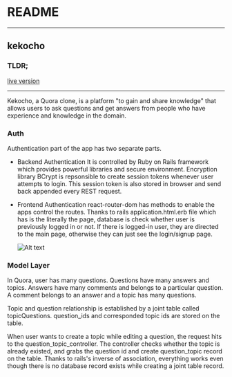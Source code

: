 # README
---
## kekocho

### TLDR;
 [live version](https://kekocho.herokuapp.com/)

---
Kekocho, a Quora clone, is a platform "to gain and share knowledge" that allows users to ask questions and get answers from people who have experience and knowledge in the domain.


### Auth

Authentication part of the app has two separate parts.

- Backend Authentication
  It is controlled by Ruby on Rails framework which provides powerful libraries and secure environment. Encryption library BCrypt is repsonsible to create session tokens whenever user attempts to login. This session token is also stored in browser and send back appended every REST request.

- Frontend Authentication
  react-router-dom has methods to enable the apps control the routes. Thanks to rails application.html.erb file which has is the literally the page, database is check whether user is previously logged in or not. If there is logged-in user, they are directed to the main page, otherwise they can just see the login/signup page.

  ![Alt text](/readme_images/login.gif?raw=true "Login")

### Model Layer

  In Quora, user has many questions. Questions have many answers and topics. Answers have many comments and belongs to a particular question. A comment belongs to an answer and a topic has many questions.

  Topic and question relationship is established by a joint table called topicQuestions. question_ids and corresponded topic ids are stored on the table.

  When user wants to create a topic while editing a question, the request hits to the question_topic_controller. The controller checks whether the topic is already existed, and grabs the question id and create question_topic record on the table. Thanks to rails's inverse of association, everything works even though there is no database record exists while creating a joint table record.
